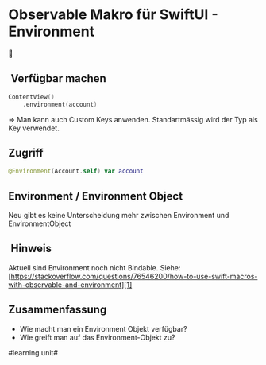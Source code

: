 # Observable Makro für SwiftUI - Environment
🌳

##  Verfügbar machen
```swift
ContentView()
	.environment(account)
```

=\> Man kann auch Custom Keys anwenden. Standartmässig wird der Typ als Key verwendet.

## Zugriff

```swift
@Environment(Account.self) var account
```

## Environment / Environment Object

Neu gibt es keine Unterscheidung mehr zwischen Environment und EnvironmentObject 

##  Hinweis
Aktuell sind Environment noch nicht Bindable. Siehe: [https://stackoverflow.com/questions/76546200/how-to-use-swift-macros-with-observable-and-environment][1]

## Zusammenfassung
- Wie macht man ein Environment Objekt verfügbar?
- Wie greift man auf das Environment-Objekt zu?


[1]:	https://stackoverflow.com/questions/76546200/how-to-use-swift-macros-with-observable-and-environment

#learning unit#